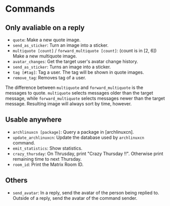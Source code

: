 # Commands

## Only avaliable on a reply

* `quote`: Make a new quote image.
* `send_as_sticker`: Turn an image into a sticker.
* `multiquote [count]` / `forward_multiquote [count]`: (count is in [2, 6]) Make a new multiquote image.
* `avatar_changes`: Get the target user's avatar change history.
* `send_as_sticker`: Turns an image into a sticker.
* `tag [#tag]`: Tag a user. The tag will be shown in quote images.
* `remove_tag`: Removes tag of a user.

The difference between `multiquote` and `forward_multiquote` is the messages to quote. `multiquote` selects messages older than the target message, while `forward_multiquote` selects messages newer than the target message. Resulting image will always sort by time, however.

## Usable anywhere

* `archlinuxcn [package]`: Query a package in \[archlinuxcn\].
* `update_archlinuxcn`: Update the database used by `archlinuxcn` command.
* `emit_statistics`: Show statistics.
* `crazy_thursday`: On Thrusday, print "Crazy Thursday !!". Otherwise print remaining time to next Thursday.
* `room_id`: Print the Matrix Room ID.

## Others

* `send_avatar`: In a reply, send the avatar of the person being replied to. Outside of a reply, send the avatar of the command sender.
